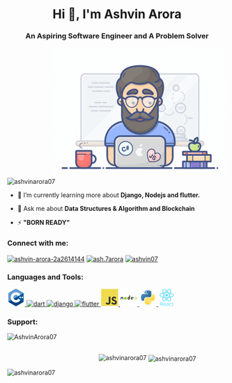 <h1 align="center">Hi 👋, I'm Ashvin Arora</h1>
<h3 align="center">An Aspiring Software Engineer and A Problem Solver</h3>

<img align="right" alt="coding" width="400" src="https://raw.githubusercontent.com/Elanza-48/Elanza-48/41a4790484e268102dfdab2b7c59d440d3ffafab/resources/img/geek.gif">

<p align="left"> <img src="https://komarev.com/ghpvc/?username=ashvinarora07&label=Profile%20views&color=0e75b6&style=flat" alt="ashvinarora07" /> </p>

- 🌱 I’m currently learning more about **Django, Nodejs and flutter.**

- 💬 Ask me about **Data Structures & Algorithm and Blockchain**

- ⚡  **"BORN READY"**

<h3 align="left">Connect with me:</h3>
<p align="left">
<a href="https://linkedin.com/in/ashvin-arora-2a2614144" target="blank"><img align="center" src="https://raw.githubusercontent.com/rahuldkjain/github-profile-readme-generator/master/src/images/icons/Social/linked-in-alt.svg" alt="ashvin-arora-2a2614144" height="30" width="40" /></a>
<a href="https://instagram.com/ash.7arora" target="blank"><img align="center" src="https://raw.githubusercontent.com/rahuldkjain/github-profile-readme-generator/master/src/images/icons/Social/instagram.svg" alt="ash.7arora" height="30" width="40" /></a>
<a href="https://www.leetcode.com/ashvin07" target="blank"><img align="center" src="https://raw.githubusercontent.com/rahuldkjain/github-profile-readme-generator/master/src/images/icons/Social/leet-code.svg" alt="ashvin07" height="30" width="40" /></a>
</p>

<h3 align="left">Languages and Tools:</h3>
<p align="left"> <a href="https://www.w3schools.com/cpp/" target="_blank" rel="noreferrer"> <img src="https://raw.githubusercontent.com/devicons/devicon/master/icons/cplusplus/cplusplus-original.svg" alt="cplusplus" width="40" height="40"/> </a> <a href="https://dart.dev" target="_blank" rel="noreferrer"> <img src="https://www.vectorlogo.zone/logos/dartlang/dartlang-icon.svg" alt="dart" width="40" height="40"/> </a> <a href="https://www.djangoproject.com/" target="_blank" rel="noreferrer"> <img src="https://cdn.worldvectorlogo.com/logos/django.svg" alt="django" width="40" height="40"/> </a> <a href="https://flutter.dev" target="_blank" rel="noreferrer"> <img src="https://www.vectorlogo.zone/logos/flutterio/flutterio-icon.svg" alt="flutter" width="40" height="40"/> </a> <a href="https://developer.mozilla.org/en-US/docs/Web/JavaScript" target="_blank" rel="noreferrer"> <img src="https://raw.githubusercontent.com/devicons/devicon/master/icons/javascript/javascript-original.svg" alt="javascript" width="40" height="40"/> </a> <a href="https://nodejs.org" target="_blank" rel="noreferrer"> <img src="https://raw.githubusercontent.com/devicons/devicon/master/icons/nodejs/nodejs-original-wordmark.svg" alt="nodejs" width="40" height="40"/> </a> <a href="https://www.python.org" target="_blank" rel="noreferrer"> <img src="https://raw.githubusercontent.com/devicons/devicon/master/icons/python/python-original.svg" alt="python" width="40" height="40"/> </a> <a href="https://reactjs.org/" target="_blank" rel="noreferrer"> <img src="https://raw.githubusercontent.com/devicons/devicon/master/icons/react/react-original-wordmark.svg" alt="react" width="40" height="40"/> </a> </p>

<h3 align="left">Support:</h3>
<p><a href="https://www.buymeacoffee.com/AshvinArora07"> <img align="left" src="https://cdn.buymeacoffee.com/buttons/v2/default-yellow.png" height="50" width="210" alt="AshvinArora07" /></a></p><br><br>

<p><img align="left" src="https://github-readme-stats.vercel.app/api/top-langs?username=ashvinarora07&show_icons=true&locale=en&layout=compact" alt="ashvinarora07" /></p>

<p>&nbsp;<img align="center" src="https://github-readme-stats.vercel.app/api?username=ashvinarora07&show_icons=true&locale=en" alt="ashvinarora07" /></p>

<p><img align="center" src="https://github-readme-streak-stats.herokuapp.com/?user=ashvinarora07&" alt="ashvinarora07" /></p>
